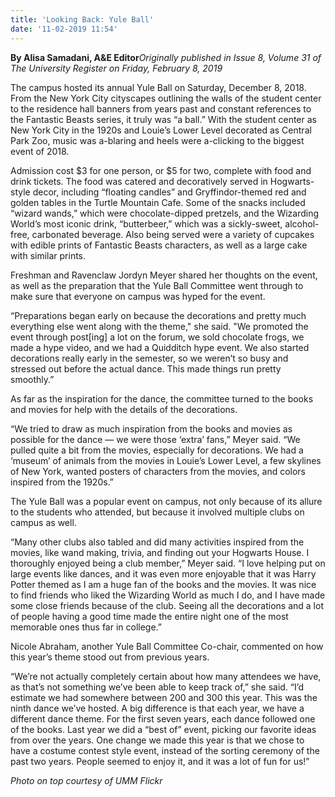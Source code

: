 ```yaml
---
title: 'Looking Back: Yule Ball'
date: '11-02-2019 11:54'
---
```


**By Alisa Samadani, A&E Editor**_Originally published in Issue 8, Volume 31 of The University Register on Friday, February 8, 2019_

The campus hosted its annual Yule Ball on Saturday, December 8, 2018. From the New York City cityscapes outlining the walls of the student center to the residence hall banners from years past and constant references to the Fantastic Beasts series, it truly was “a ball.” With the student center as New York City in the 1920s and Louie’s Lower Level decorated as Central Park Zoo, music was a-blaring and heels were a-clicking to the biggest event of 2018. 

Admission cost $3 for one person, or $5 for two, complete with food and drink tickets. The food was catered and decoratively served in Hogwarts-style decor, including “floating candles” and Gryffindor-themed red and golden tables in the Turtle Mountain Cafe. Some of the snacks included “wizard wands,” which were chocolate-dipped pretzels, and the Wizarding World’s most iconic drink, “butterbeer,” which was a sickly-sweet, alcohol-free, carbonated beverage. Also being served were a variety of cupcakes with edible prints of Fantastic Beasts characters, as well as a large cake with similar prints. 

Freshman and Ravenclaw Jordyn Meyer shared her thoughts on the event, as well as the preparation that the Yule Ball Committee went through to make sure that everyone on campus was hyped for the event. 

“Preparations began early on because the decorations and pretty much everything else went along with the theme," she said. "We promoted the event through post[ing] a lot on the forum, we sold chocolate frogs, we made a hype video, and we had a Quidditch hype event. We also started decorations really early in the semester, so we weren’t so busy and stressed out before the actual dance. This made things run pretty smoothly.”

As far as the inspiration for the dance, the committee turned to the books and movies for help with the details of the decorations.

“We tried to draw as much inspiration from the books and movies as possible for the dance — we were those ‘extra’ fans,” Meyer said. “We pulled quite a bit from the movies, especially for decorations. We had a ‘museum’ of animals from the movies in Louie’s Lower Level, a few skylines of New York, wanted posters of characters from the movies, and colors inspired from the 1920s.”

The Yule Ball was a popular event on campus, not only because of its allure to the students who attended, but because it involved multiple clubs on campus as well.

“Many other clubs also tabled and did many activities inspired from the movies, like wand making, trivia, and finding out your Hogwarts House. I thoroughly enjoyed being a club member,” Meyer said. “I love helping put on large events like dances, and it was even more enjoyable that it was Harry Potter themed as I am a huge fan of the books and the movies. It was nice to find friends who liked the Wizarding World as much I do, and I have made some close friends because of the club. Seeing all the decorations and a lot of people having a good time made the entire night one of the most memorable ones thus far in college.” 

Nicole Abraham, another Yule Ball Committee Co-chair, commented on how this year’s theme stood out from previous years. 

“We’re not actually completely certain about how many attendees we have, as that’s not something we’ve been able to keep track of,” she said. “I’d estimate we had somewhere between 200 and 300 this year. This was the ninth dance we’ve hosted. A big difference is that each year, we have a different dance theme. For the first seven years, each dance followed one of the books. Last year we did a “best of” event, picking our favorite ideas from over the years. One change we made this year is that we chose to have a costume contest style event, instead of the sorting ceremony of the past two years. People seemed to enjoy it, and it was a lot of fun for us!”

_Photo on top courtesy of UMM Flickr_
